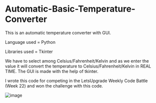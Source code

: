 # Automatic-Basic-Temperature-Converter
This is an automatic temperature converter with GUI.

Language used = Python

Libraries used = Tkinter

We have to select among Celsius/Fahrenheit/Kelvin and as we enter the value it will convert the temperature to Celsius/Fahrenheit/Kelvin in REAL TIME. The GUI is made with the help of tkinter.

I wrote this code for competing in the LetsUpgrade Weekly Code Battle (Week 22) and won the challenge with this code.

![image](https://user-images.githubusercontent.com/81355891/163332000-eb58d6eb-807a-481e-95ad-55570450c22d.png)

